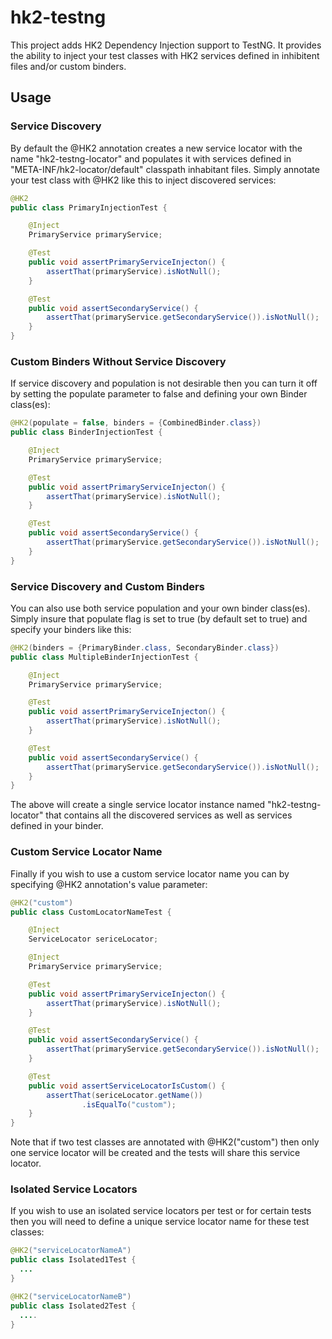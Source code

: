 # hk2-testng


This project adds HK2 Dependency Injection support to TestNG. It provides the ability to inject your test classes with HK2 services defined in inhibitent files and/or custom binders.

## Usage


### Service Discovery

By default the @HK2 annotation creates a new service locator with the name "hk2-testng-locator" and populates it with services defined in "META-INF/hk2-locator/default" classpath inhabitant files. Simply annotate your test class with @HK2 like this to inject discovered services:


```java
@HK2
public class PrimaryInjectionTest {

    @Inject
    PrimaryService primaryService;

    @Test
    public void assertPrimaryServiceInjecton() {
        assertThat(primaryService).isNotNull();
    }

    @Test
    public void assertSecondaryService() {
        assertThat(primaryService.getSecondaryService()).isNotNull();
    }
}
```

### Custom Binders Without Service Discovery

If service discovery and population is not desirable then you can turn it off by setting the populate parameter to false and defining your own Binder class(es):


```java
@HK2(populate = false, binders = {CombinedBinder.class})
public class BinderInjectionTest {

    @Inject
    PrimaryService primaryService;

    @Test
    public void assertPrimaryServiceInjecton() {
        assertThat(primaryService).isNotNull();
    }

    @Test
    public void assertSecondaryService() {
        assertThat(primaryService.getSecondaryService()).isNotNull();
    }
}
```

### Service Discovery and Custom Binders

You can also use both service population and your own binder class(es). Simply insure that populate flag is set to true (by default set to true) and specify your binders like this:

```java
@HK2(binders = {PrimaryBinder.class, SecondaryBinder.class})
public class MultipleBinderInjectionTest {

    @Inject
    PrimaryService primaryService;

    @Test
    public void assertPrimaryServiceInjecton() {
        assertThat(primaryService).isNotNull();
    }

    @Test
    public void assertSecondaryService() {
        assertThat(primaryService.getSecondaryService()).isNotNull();
    }
}
```

The above will create a single service locator instance named "hk2-testng-locator" that contains all the discovered services as well as services defined in your binder.


### Custom Service Locator Name

Finally if you wish to use a custom service locator name you can by specifying @HK2 annotation's value parameter:

```java
@HK2("custom")
public class CustomLocatorNameTest {

    @Inject
    ServiceLocator sericeLocator;

    @Inject
    PrimaryService primaryService;

    @Test
    public void assertPrimaryServiceInjecton() {
        assertThat(primaryService).isNotNull();
    }

    @Test
    public void assertSecondaryService() {
        assertThat(primaryService.getSecondaryService()).isNotNull();
    }

    @Test
    public void assertServiceLocatorIsCustom() {
        assertThat(sericeLocator.getName())
                .isEqualTo("custom");
    }
}
```

Note that if two test classes are annotated with @HK2("custom") then only one service locator will be created and the tests will share this service locator. 


### Isolated Service Locators

If you wish to use an isolated service locators per test or for certain tests then you will need to define a unique service locator name for these test classes:


```java
@HK2("serviceLocatorNameA")
public class Isolated1Test {
  ...
}

@HK2("serviceLocatorNameB")
public class Isolated2Test {
  ....
}
```
